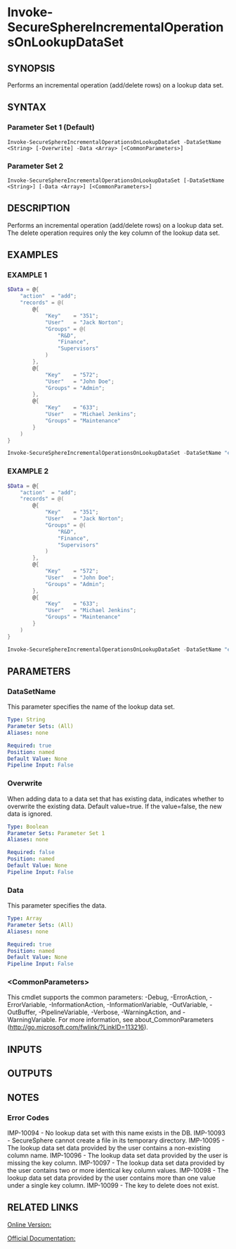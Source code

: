 ﻿# Invoke-SecureSphereIncrementalOperationsOnLookupDataSet

## SYNOPSIS
Performs an incremental operation (add/delete rows) on a lookup data set.

## SYNTAX

### Parameter Set 1 (Default)
```
Invoke-SecureSphereIncrementalOperationsOnLookupDataSet -DataSetName <String> [-Overwrite] -Data <Array> [<CommonParameters>]
```

### Parameter Set 2
```
Invoke-SecureSphereIncrementalOperationsOnLookupDataSet [-DataSetName <String>] [-Data <Array>] [<CommonParameters>]
```

## DESCRIPTION
Performs an incremental operation (add/delete rows) on a lookup data set. The delete operation requires only the key column of the lookup data set.

## EXAMPLES

### EXAMPLE 1

```powershell
$Data = @{
    "action"  = "add";
    "records" = @(
        @{
            "Key"    = "351"; 
            "User"   = "Jack Norton"; 
            "Groups" = @(
                "R&D", 
                "Finance", 
                "Supervisors"
            )
        },
        @{
            "Key"    = "572"; 
            "User"   = "John Doe"; 
            "Groups" = "Admin";
        },
        @{
            "Key"    = "633"; 
            "User"   = "Michael Jenkins"; 
            "Groups" = "Maintenance"
        }
    )
}

Invoke-SecureSphereIncrementalOperationsOnLookupDataSet -DataSetName "employees" -Overwrite $false -Data $Data
```

### EXAMPLE 2

```powershell
$Data = @{
    "action"  = "add";
    "records" = @(
        @{
            "Key"    = "351"; 
            "User"   = "Jack Norton"; 
            "Groups" = @(
                "R&D", 
                "Finance", 
                "Supervisors"
            )
        },
        @{
            "Key"    = "572"; 
            "User"   = "John Doe"; 
            "Groups" = "Admin";
        },
        @{
            "Key"    = "633"; 
            "User"   = "Michael Jenkins"; 
            "Groups" = "Maintenance"
        }
    )
}

Invoke-SecureSphereIncrementalOperationsOnLookupDataSet -DataSetName "employees" -Data $Data
```

## PARAMETERS

### DataSetName
This parameter specifies the name of the lookup data set.

```yaml
Type: String
Parameter Sets: (All)
Aliases: none

Required: true
Position: named
Default Value: None
Pipeline Input: False
```

### Overwrite
When adding data to a data set that has existing data, indicates whether to overwrite the existing data. Default value=true. If the value=false, the new data is ignored.

```yaml
Type: Boolean
Parameter Sets: Parameter Set 1
Aliases: none

Required: false
Position: named
Default Value: None
Pipeline Input: False
```

### Data
This parameter specifies the data.

```yaml
Type: Array
Parameter Sets: (All)
Aliases: none

Required: true
Position: named
Default Value: None
Pipeline Input: False
```

### \<CommonParameters\>
This cmdlet supports the common parameters: -Debug, -ErrorAction, -ErrorVariable, -InformationAction, -InformationVariable, -OutVariable, -OutBuffer, -PipelineVariable, -Verbose, -WarningAction, and -WarningVariable. For more information, see about_CommonParameters (http://go.microsoft.com/fwlink/?LinkID=113216).

## INPUTS

## OUTPUTS

## NOTES

### Error Codes
IMP-10094 - No lookup data set with this name exists in the DB.
IMP-10093 - SecureSphere cannot create a file in its temporary directory.
IMP-10095 - The lookup data set data provided by the user contains a non-existing column name.
IMP-10096 - The lookup data set data provided by the user is missing the key column.
IMP-10097 - The lookup data set data provided by the user contains two or more identical key column values.
IMP-10098 - The lookup data set data provided by the user contains more than one value under a single key column.
IMP-10099 - The key to delete does not exist.

## RELATED LINKS

[Online Version:](https://github.com/akshinmustafayev/SecureSpherePS/tree/master/Documentation)

[Official Documentation:](https://docs.imperva.com/bundle/v13.6-api-reference-guide/page/61648.htm)



